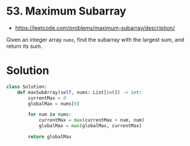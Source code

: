 # 53. Maximum Subarray

-   https://leetcode.com/problems/maximum-subarray/description/

Given an integer array `nums`, find the subarray with the largest sum, and return its sum.

# Solution

```python
class Solution:
    def maxSubArray(self, nums: List[int]) -> int:
        currentMax = 0
        globalMax = nums[0]

        for num in nums:
            currentMax = max(currentMax + num, num)
            globalMax = max(globalMax, currentMax)

        return globalMax
```
